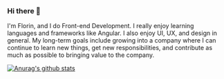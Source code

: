 ### Hi there 👋

I'm Florin, and I do Front-end Development. I really enjoy learning languages and frameworks like Angular. I also enjoy UI, UX, and design in general.
My long-term goals include growing into a company where I can continue to learn new things, get new responsibilities, and contribute as much as possible to bringing value to the company.

[![Anurag's github stats](https://github-readme-stats.vercel.app/api?username=qFlorin)](https://github.com/anuraghazra/github-readme-stats)
